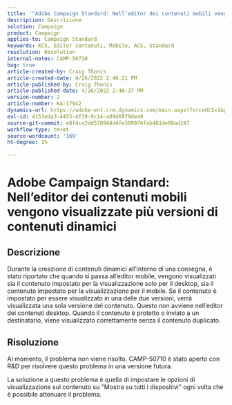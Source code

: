 ```yaml
---
title: '"Adobe Campaign Standard: Nell’editor dei contenuti mobili vengono visualizzate più versioni di contenuti dinamici.'
description: Descrizione
solution: Campaign
product: Campaign
applies-to: Campaign Standard
keywords: KCS, Editor contenuti, Mobile, ACS, Standard
resolution: Resolution
internal-notes: CAMP-50710
bug: true
article-created-by: Craig Thonis
article-created-date: 4/26/2022 2:46:21 PM
article-published-by: Craig Thonis
article-published-date: 4/26/2022 2:46:37 PM
version-number: 2
article-number: KA-17942
dynamics-url: https://adobe-ent.crm.dynamics.com/main.aspx?forceUCI=1&pagetype=entityrecord&etn=knowledgearticle&id=bf9ea09f-6fc5-ec11-a7b6-0022480a10ee
exl-id: 4151eda3-4455-4f39-9c14-a89d6979dea9
source-git-commit: e8f4ca2dd578944d4fe399074fab461de88ad247
workflow-type: tm+mt
source-wordcount: '169'
ht-degree: 1%

---
```


# Adobe Campaign Standard: Nell’editor dei contenuti mobili vengono visualizzate più versioni di contenuti dinamici

## Descrizione


Durante la creazione di contenuti dinamici all’interno di una consegna, è stato riportato che quando si passa all’editor mobile, vengono visualizzati sia il contenuto impostato per la visualizzazione solo per il desktop, sia il contenuto impostato per la visualizzazione per il mobile. Se il contenuto è impostato per essere visualizzato in una delle due versioni, verrà visualizzata una sola versione del contenuto. Questo non avviene nell’editor dei contenuti desktop. Quando il contenuto è protetto o inviato a un destinatario, viene visualizzato correttamente senza il contenuto duplicato.


## Risoluzione


Al momento, il problema non viene risolto. CAMP-50710 è stato aperto con R&amp;D per risolvere questo problema in una versione futura.



La soluzione a questo problema è quella di impostare le opzioni di visualizzazione sul contenuto su &quot;Mostra su tutti i dispositivi&quot; ogni volta che è possibile attenuare il problema.
